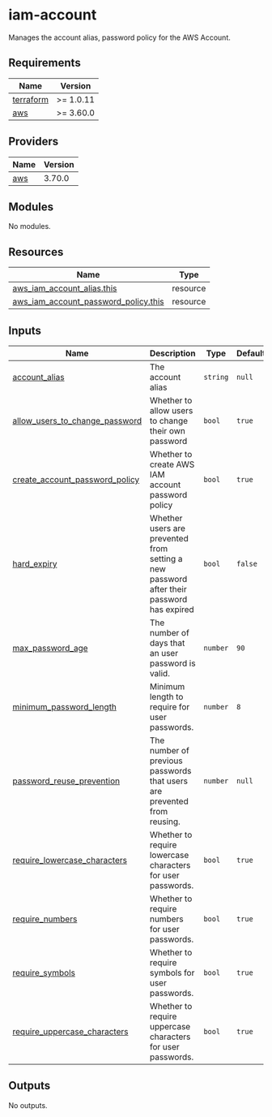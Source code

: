 # iam-account

Manages the account alias, password policy for the AWS Account.

<!-- BEGIN_TF_DOCS -->
## Requirements

| Name | Version |
|------|---------|
| <a name="requirement_terraform"></a> [terraform](#requirement\_terraform) | >= 1.0.11 |
| <a name="requirement_aws"></a> [aws](#requirement\_aws) | >= 3.60.0 |

## Providers

| Name | Version |
|------|---------|
| <a name="provider_aws"></a> [aws](#provider\_aws) | 3.70.0 |

## Modules

No modules.

## Resources

| Name | Type |
|------|------|
| [aws_iam_account_alias.this](https://registry.terraform.io/providers/hashicorp/aws/latest/docs/resources/iam_account_alias) | resource |
| [aws_iam_account_password_policy.this](https://registry.terraform.io/providers/hashicorp/aws/latest/docs/resources/iam_account_password_policy) | resource |

## Inputs

| Name | Description | Type | Default | Required |
|------|-------------|------|---------|:--------:|
| <a name="input_account_alias"></a> [account\_alias](#input\_account\_alias) | The account alias | `string` | `null` | no |
| <a name="input_allow_users_to_change_password"></a> [allow\_users\_to\_change\_password](#input\_allow\_users\_to\_change\_password) | Whether to allow users to change their own password | `bool` | `true` | no |
| <a name="input_create_account_password_policy"></a> [create\_account\_password\_policy](#input\_create\_account\_password\_policy) | Whether to create AWS IAM account password policy | `bool` | `true` | no |
| <a name="input_hard_expiry"></a> [hard\_expiry](#input\_hard\_expiry) | Whether users are prevented from setting a new password after their password has expired | `bool` | `false` | no |
| <a name="input_max_password_age"></a> [max\_password\_age](#input\_max\_password\_age) | The number of days that an user password is valid. | `number` | `90` | no |
| <a name="input_minimum_password_length"></a> [minimum\_password\_length](#input\_minimum\_password\_length) | Minimum length to require for user passwords. | `number` | `8` | no |
| <a name="input_password_reuse_prevention"></a> [password\_reuse\_prevention](#input\_password\_reuse\_prevention) | The number of previous passwords that users are prevented from reusing. | `number` | `null` | no |
| <a name="input_require_lowercase_characters"></a> [require\_lowercase\_characters](#input\_require\_lowercase\_characters) | Whether to require lowercase characters for user passwords. | `bool` | `true` | no |
| <a name="input_require_numbers"></a> [require\_numbers](#input\_require\_numbers) | Whether to require numbers for user passwords. | `bool` | `true` | no |
| <a name="input_require_symbols"></a> [require\_symbols](#input\_require\_symbols) | Whether to require symbols for user passwords. | `bool` | `true` | no |
| <a name="input_require_uppercase_characters"></a> [require\_uppercase\_characters](#input\_require\_uppercase\_characters) | Whether to require uppercase characters for user passwords. | `bool` | `true` | no |

## Outputs

No outputs.
<!-- END_TF_DOCS -->